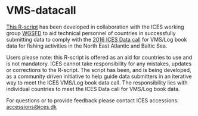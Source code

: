 # VMS-datacall

[This R-script](https://github.com/ICES-dk/VMS-datacall/blob/master/VMSdatacall_2017_proposedWorkflow.r "Data Workflow") has been developed in collaboration with the ICES working group [WGSFD](http://www.ices.dk/community/groups/Pages/WGSFD.aspx "Working Group on Spatial Fisheries Data") to aid technical personnel of countries in successfully submitting data to comply with the   [2016 ICES Data call](http://www.ices.dk/marine-data/Documents/Data_calls/20170203_VMS_data_call_2017.pdf) for VMS/Log book data for fishing activities in the North East Atlantic and Baltic Sea. 

Users please note: this R-script is offered as an aid for countries to use and is not mandatory. ICES cannot take responsibility for any mistakes, updates or corrections to the R-script. The script has been, and is being developed, as a community driven initiative to help guide data submitters in an iterative way to meet the ICES VMS/Log book data call. The responsibility lies with individual countries to meet the ICES Data call for VMS/Log book data.

For questions or to provide feedback please contact ICES accessions: <accessions@ices.dk>

